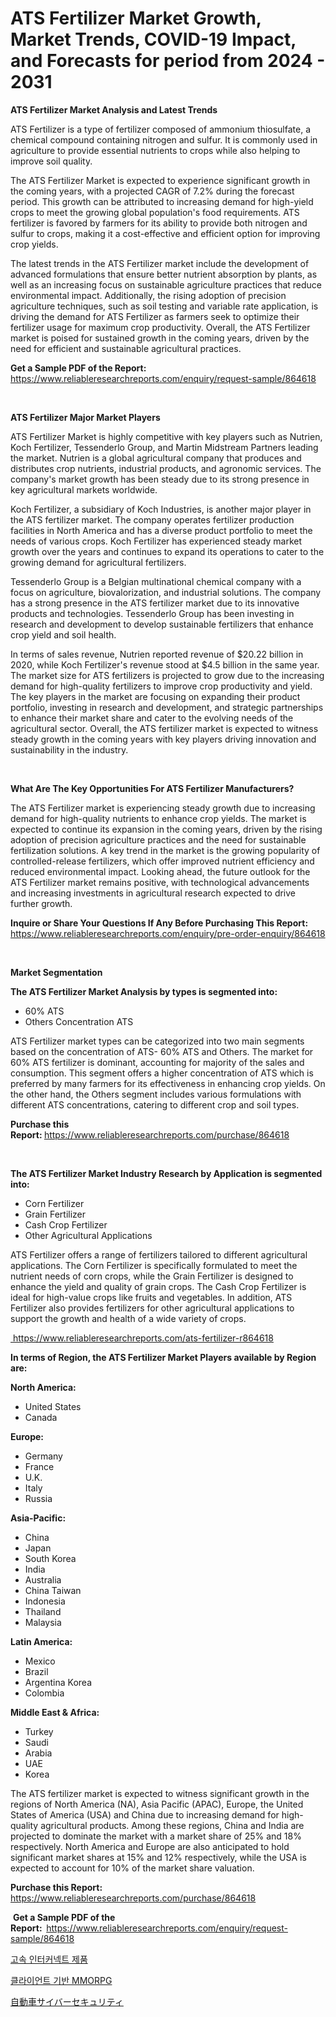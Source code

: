 <p><h1>ATS Fertilizer Market Growth, Market Trends, COVID-19 Impact, and Forecasts for period from 2024 - 2031</h1></p><p><strong>ATS Fertilizer Market Analysis and Latest Trends</strong></p>
<p><p>ATS Fertilizer is a type of fertilizer composed of ammonium thiosulfate, a chemical compound containing nitrogen and sulfur. It is commonly used in agriculture to provide essential nutrients to crops while also helping to improve soil quality.</p><p>The ATS Fertilizer Market is expected to experience significant growth in the coming years, with a projected CAGR of 7.2% during the forecast period. This growth can be attributed to increasing demand for high-yield crops to meet the growing global population's food requirements. ATS fertilizer is favored by farmers for its ability to provide both nitrogen and sulfur to crops, making it a cost-effective and efficient option for improving crop yields.</p><p>The latest trends in the ATS Fertilizer market include the development of advanced formulations that ensure better nutrient absorption by plants, as well as an increasing focus on sustainable agriculture practices that reduce environmental impact. Additionally, the rising adoption of precision agriculture techniques, such as soil testing and variable rate application, is driving the demand for ATS Fertilizer as farmers seek to optimize their fertilizer usage for maximum crop productivity. Overall, the ATS Fertilizer market is poised for sustained growth in the coming years, driven by the need for efficient and sustainable agricultural practices.</p></p>
<p><strong>Get a Sample PDF of the Report:&nbsp;</strong> <a href="https://www.reliableresearchreports.com/enquiry/request-sample/864618">https://www.reliableresearchreports.com/enquiry/request-sample/864618</a></p>
<p>&nbsp;</p>
<p><strong>ATS Fertilizer Major Market Players</strong></p>
<p><p>ATS Fertilizer Market is highly competitive with key players such as Nutrien, Koch Fertilizer, Tessenderlo Group, and Martin Midstream Partners leading the market. Nutrien is a global agricultural company that produces and distributes crop nutrients, industrial products, and agronomic services. The company's market growth has been steady due to its strong presence in key agricultural markets worldwide.</p><p>Koch Fertilizer, a subsidiary of Koch Industries, is another major player in the ATS fertilizer market. The company operates fertilizer production facilities in North America and has a diverse product portfolio to meet the needs of various crops. Koch Fertilizer has experienced steady market growth over the years and continues to expand its operations to cater to the growing demand for agricultural fertilizers.</p><p>Tessenderlo Group is a Belgian multinational chemical company with a focus on agriculture, biovalorization, and industrial solutions. The company has a strong presence in the ATS fertilizer market due to its innovative products and technologies. Tessenderlo Group has been investing in research and development to develop sustainable fertilizers that enhance crop yield and soil health.</p><p>In terms of sales revenue, Nutrien reported revenue of $20.22 billion in 2020, while Koch Fertilizer's revenue stood at $4.5 billion in the same year. The market size for ATS fertilizers is projected to grow due to the increasing demand for high-quality fertilizers to improve crop productivity and yield. The key players in the market are focusing on expanding their product portfolio, investing in research and development, and strategic partnerships to enhance their market share and cater to the evolving needs of the agricultural sector. Overall, the ATS fertilizer market is expected to witness steady growth in the coming years with key players driving innovation and sustainability in the industry.</p></p>
<p>&nbsp;</p>
<p><strong>What Are The Key Opportunities For ATS Fertilizer Manufacturers?</strong></p>
<p><p>The ATS Fertilizer market is experiencing steady growth due to increasing demand for high-quality nutrients to enhance crop yields. The market is expected to continue its expansion in the coming years, driven by the rising adoption of precision agriculture practices and the need for sustainable fertilization solutions. A key trend in the market is the growing popularity of controlled-release fertilizers, which offer improved nutrient efficiency and reduced environmental impact. Looking ahead, the future outlook for the ATS Fertilizer market remains positive, with technological advancements and increasing investments in agricultural research expected to drive further growth.</p></p>
<p><strong>Inquire or Share Your Questions If Any Before Purchasing This Report:</strong> <a href="https://www.reliableresearchreports.com/enquiry/pre-order-enquiry/864618">https://www.reliableresearchreports.com/enquiry/pre-order-enquiry/864618</a></p>
<p>&nbsp;</p>
<p><strong>Market Segmentation</strong></p>
<p><strong>The ATS Fertilizer Market Analysis by types is segmented into:</strong></p>
<p><ul><li>60% ATS</li><li>Others Concentration ATS</li></ul></p>
<p><p>ATS Fertilizer market types can be categorized into two main segments based on the concentration of ATS- 60% ATS and Others. The market for 60% ATS fertilizer is dominant, accounting for majority of the sales and consumption. This segment offers a higher concentration of ATS which is preferred by many farmers for its effectiveness in enhancing crop yields. On the other hand, the Others segment includes various formulations with different ATS concentrations, catering to different crop and soil types.</p></p>
<p><strong>Purchase this Report:&nbsp;</strong><a href="https://www.reliableresearchreports.com/purchase/864618">https://www.reliableresearchreports.com/purchase/864618</a></p>
<p>&nbsp;</p>
<p><strong>The ATS Fertilizer Market Industry Research by Application is segmented into:</strong></p>
<p><ul><li>Corn Fertilizer</li><li>Grain Fertilizer</li><li>Cash Crop Fertilizer</li><li>Other Agricultural Applications</li></ul></p>
<p><p>ATS Fertilizer offers a range of fertilizers tailored to different agricultural applications. The Corn Fertilizer is specifically formulated to meet the nutrient needs of corn crops, while the Grain Fertilizer is designed to enhance the yield and quality of grain crops. The Cash Crop Fertilizer is ideal for high-value crops like fruits and vegetables. In addition, ATS Fertilizer also provides fertilizers for other agricultural applications to support the growth and health of a wide variety of crops.</p></p>
<p><a href="https://www.reliableresearchreports.com/ats-fertilizer-r864618">&nbsp;https://www.reliableresearchreports.com/ats-fertilizer-r864618</a></p>
<p><strong>In terms of Region, the ATS Fertilizer Market Players available by Region are:</strong></p>
<p>
    <p> <strong> North America: </strong>
        <ul>
            <li>United States</li>
            <li>Canada</li>
        </ul>
        </p> 
    <p> <strong> Europe: </strong>
        <ul>
            <li>Germany</li>
            <li>France</li>
            <li>U.K.</li>
            <li>Italy</li>
            <li>Russia</li>
        </ul>
        </p> 
    <p> <strong> Asia-Pacific: </strong>
        <ul>
            <li>China</li>
            <li>Japan</li>
            <li>South Korea</li>
            <li>India</li>
            <li>Australia</li>
            <li>China Taiwan</li>
            <li>Indonesia</li>
            <li>Thailand</li>
            <li>Malaysia</li>
        </ul>
        </p> 
    <p> <strong> Latin America: </strong>
        <ul>
            <li>Mexico</li>
            <li>Brazil</li>
            <li>Argentina Korea</li>
            <li>Colombia</li>
        </ul>
        </p> 
    <p> <strong> Middle East & Africa: </strong>
        <ul>
            <li>Turkey</li>
            <li>Saudi</li>
            <li>Arabia</li>
            <li>UAE</li>
            <li>Korea</li>
        </ul>
    </p>
    </p>
<p><p>The ATS fertilizer market is expected to witness significant growth in the regions of North America (NA), Asia Pacific (APAC), Europe, the United States of America (USA) and China due to increasing demand for high-quality agricultural products. Among these regions, China and India are projected to dominate the market with a market share of 25% and 18% respectively. North America and Europe are also anticipated to hold significant market shares at 15% and 12% respectively, while the USA is expected to account for 10% of the market share valuation.</p></p>
<p><strong>Purchase this Report: </strong><a href="https://www.reliableresearchreports.com/purchase/864618">https://www.reliableresearchreports.com/purchase/864618</a></p>
<p>&nbsp;<strong>Get a Sample PDF of the Report:&nbsp;&nbsp;</strong><a href="https://www.reliableresearchreports.com/enquiry/request-sample/864618">https://www.reliableresearchreports.com/enquiry/request-sample/864618</a></p>
<p><strong></strong></p>
<p><p><a href="https://medium.com/@kavonhansen15/%ED%95%98%EC%9D%B4%EC%8A%A4%ED%94%BC%EB%93%9C-%EC%9D%B8%ED%84%B0%EC%BB%A4%EB%84%A5%ED%8A%B8-%EC%A0%9C%ED%92%88-%EC%8B%9C%EC%9E%A5-%EB%B3%B4%EA%B3%A0%EC%84%9C%EB%8A%94-%EC%9D%B4-%EC%8B%9C%EC%9E%A5%EC%9D%98-%EC%B5%9C%EC%8B%A0-%ED%8A%B8%EB%A0%8C%EB%93%9C%EC%99%80-%EC%84%B1%EC%9E%A5-%EA%B8%B0%ED%9A%8C%EB%A5%BC-%EB%B0%9D%ED%98%80%EC%A4%8D%EB%8B%88%EB%8B%A4-fb60775705e5">고속 인터커넥트 제품</a></p><p><a href="https://medium.com/@eugenekim6262/%EA%B3%A0%EA%B0%9D-%EC%A4%91%EC%8B%AC-mmorpg-%EC%8B%9C%EC%9E%A5-%EC%A1%B0%EC%82%AC-%EB%B3%B4%EA%B3%A0%EC%84%9C-2024%EB%85%84%EB%B6%80%ED%84%B0-2031%EB%85%84%EA%B9%8C%EC%A7%80%EC%9D%98-%EC%97%AD%EC%82%AC-%EB%B0%8F-%EC%98%88%EC%B8%A1-b28798ece828">클라이언트 기반 MMORPG</a></p><p><a href="https://medium.com/@kaitlensen45645/%E8%87%AA%E5%8B%95%E8%BB%8A%E3%82%B5%E3%82%A4%E3%83%90%E3%83%BC%E3%82%BB%E3%82%AD%E3%83%A5%E3%83%AA%E3%83%86%E3%82%A3%E5%B8%82%E5%A0%B4%E8%A6%8F%E6%A8%A1-%E5%B8%82%E5%A0%B4%E5%8B%95%E5%90%91%E3%81%A8%E5%B8%82%E5%A0%B4%E4%BA%88%E6%B8%AC-2024%E5%B9%B4%E3%81%8B%E3%82%892031%E5%B9%B4-7561ee3be19f">自動車サイバーセキュリティ</a></p></p>